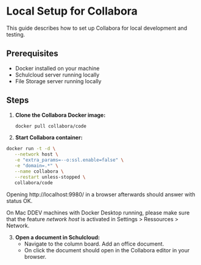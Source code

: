 # Local Setup for Collabora

This guide describes how to set up Collabora for local development and testing.

## Prerequisites
- Docker installed on your machine
- Schulcloud server running locally
- File Storage server running locally

## Steps

1. **Clone the Collabora Docker image:**
   ```bash
   docker pull collabora/code
   ```

2. **Start Collabora container:**
```bash
docker run -t -d \
   --network host \
   -e "extra_params=--o:ssl.enable=false" \
   -e "domain=.*" \
   --name collabora \
   --restart unless-stopped \
   collabora/code
```

Opening http://localhost:9980/ in a browser afterwards should answer with status OK.

On Mac DDEV machines with Docker Desktop running, please make sure that the feature _network host_ is activated in Settings > Ressources > Network.

3. **Open a document in Schulcloud:**
   - Navigate to the column board. Add an office document.
   - On click the document should open in the Collabora editor in your browser.
